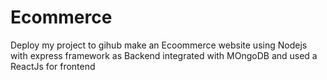 # Ecommerce
Deploy my project to gihub
make an Ecoommerce website using Nodejs with express framework as Backend integrated with MOngoDB 
and used a ReactJs for frontend 
